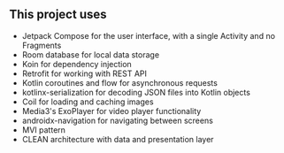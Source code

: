 ## This project uses

- Jetpack Compose for the user interface, with a single Activity and no Fragments
- Room database for local data storage
- Koin for dependency injection
- Retrofit for working with REST API
- Kotlin coroutines and flow for asynchronous requests
- kotlinx-serialization for decoding JSON files into Kotlin objects
- Coil for loading and caching images
- Media3's ExoPlayer for video player functionality
- androidx-navigation for navigating between screens
- MVI pattern
- CLEAN architecture with data and presentation layer